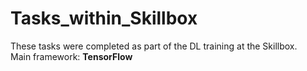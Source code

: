 # Tasks_within_Skillbox
These tasks were completed as part of the DL training at the Skillbox.  
Main framework: **TensorFlow**
